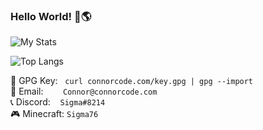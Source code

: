 ### Hello World! 👋🌎

![My Stats](https://github-readme-stats.vercel.app/api?username=Basicprogrammer10&count_private=true&show_icons=true&theme=dark)

![Top Langs](https://github-readme-stats.vercel.app/api/top-langs/?username=Basicprogrammer10&layout=compact&theme=dark)

🔑 GPG Key:&nbsp;&nbsp;&nbsp;`curl connorcode.com/key.gpg | gpg --import`<br>
📧 Email:&nbsp;&nbsp;&nbsp;&nbsp;&nbsp;&nbsp;&nbsp;&nbsp;`Connor@connorcode.com`<br>
📞 Discord: &nbsp;&nbsp;&nbsp;`Sigma#8214`<br>
🎮 Minecraft: `Sigma76`
